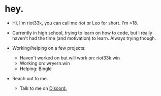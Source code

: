 # hey.

- Hi, I'm riot33k, you can call me riot or Leo for short. I'm <18.

- Currently in high school, trying to learn on how to code, but I really haven't had the time (and motivation) to learn. Always trying though.

- Working/helping on a few projects:
   - Haven't worked on but will work on: riot33k.win
   - Working on: wryern.win
   - Helping: Bingle

- Reach out to me.
   - Talk to me on [Discord.](https://discord.com/users/654805977287229440)
